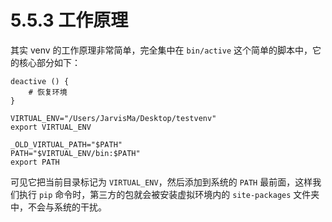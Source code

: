 # 5.5.3 工作原理

其实 venv 的工作原理非常简单，完全集中在 `bin/active` 这个简单的脚本中，它的核心部分如下：

```shell
deactive () {
	# 恢复环境
}

VIRTUAL_ENV="/Users/JarvisMa/Desktop/testvenv"
export VIRTUAL_ENV

_OLD_VIRTUAL_PATH="$PATH"
PATH="$VIRTUAL_ENV/bin:$PATH"
export PATH
```

可见它把当前目录标记为 `VIRTUAL_ENV`，然后添加到系统的 `PATH` 最前面，这样我们执行 `pip` 命令时，第三方的包就会被安装虚拟环境内的 `site-packages` 文件夹中，不会与系统的干扰。
